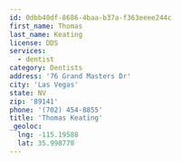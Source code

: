 ```yaml
---
id: 0dbb40df-8686-4baa-b37a-f363eeee244c
first_name: Thomas
last_name: Keating
license: DDS
services:
  - dentist
category: Dentists
address: '76 Grand Masters Dr'
city: 'Las Vegas'
state: NV
zip: '89141'
phone: '(702) 454-8855'
title: 'Thomas Keating'
_geoloc:
  lng: -115.19588
  lat: 35.998778
---
```

